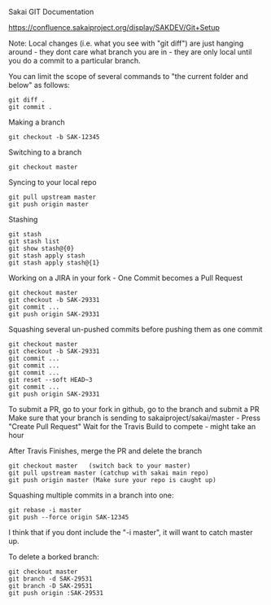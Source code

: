 
Sakai GIT Documentation

https://confluence.sakaiproject.org/display/SAKDEV/Git+Setup

Note: Local changes (i.e. what you see with "git diff") are just hanging
around - they dont care what branch you are in - they are only local 
until you do a commit to a particular branch.

You can limit the scope of several commands to "the current folder and below"
as follows:

    git diff .
    git commit .

Making a branch 

    git checkout -b SAK-12345

Switching to a branch

    git checkout master

Syncing to your local repo

    git pull upstream master
    git push origin master

Stashing

    git stash
    git stash list
    git show stash@{0}
    git stash apply stash
    git stash apply stash@{1}
    

Working on a JIRA in your fork - One Commit becomes a Pull Request

    git checkout master
    git checkout -b SAK-29331
    git commit ...
    git push origin SAK-29331

Squashing several un-pushed commits before pushing them as one commit

    git checkout master
    git checkout -b SAK-29331
    git commit ...
    git commit ...
    git commit ...
    git reset --soft HEAD~3
    git commit ...
    git push origin SAK-29331

To submit a PR, go to your fork in github, go to the branch 
and submit a PR Make sure that your branch is sending to 
sakaiproject/sakai/master - Press "Create Pull Request"
Wait for the Travis Build to compete - might take an hour

After Travis Finishes, merge the PR and delete the branch

    git checkout master   (switch back to your master)
    git pull upstream master (catchup with sakai main repo)
    git push origin master (Make sure your repo is caught up)
    
Squashing multiple commits in a branch into one:

    git rebase -i master
    git push --force origin SAK-12345

I think that if you dont include the "-i master", it
will want to catch master up.

To delete a borked branch:

    git checkout master
    git branch -d SAK-29531
    git branch -D SAK-29531
    git push origin :SAK-29531

